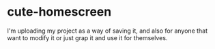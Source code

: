 # cute-homescreen
I'm uploading my project as a way of saving it, and also for anyone that want to modify it or just grap it and use it for themselves.
